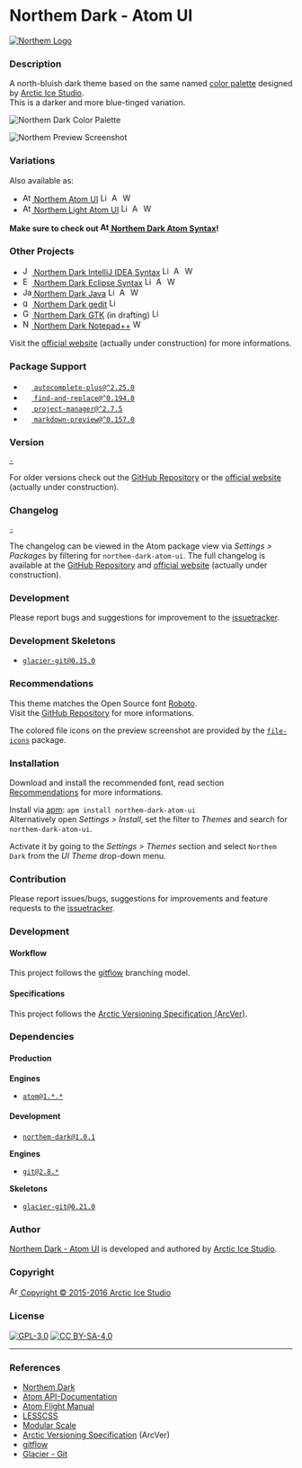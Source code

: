 Northem Dark - Atom UI
======================

[![Northem Logo](https://raw.githubusercontent.com/arcticicestudio/northem-dark-atom-ui/master/assets/media/northem-logo.png)](http://arcticicestudio.com/northem)

### Description
A north-bluish dark theme based on the same named [color palette](https://github.com/arcticicestudio/northem) designed by [Arctic Ice Studio](http://arcticicestudio.com).  
This is a darker and more blue-tinged variation.

![Northem Dark Color Palette](https://raw.githubusercontent.com/arcticicestudio/northem-dark-atom-ui/master/assets/media/northem-dark.png)

![Northem Preview Screenshot](https://raw.githubusercontent.com/arcticicestudio/northem-dark-atom-ui/master/assets/media/preview-screenshot.png)

### Variations
Also available as:
  - <a href="https://github.com/arcticicestudio/northem-atom-ui"><img src="https://atom.io/favicon.ico" alt="Atom Logo" width=16 height=16> Northem Atom UI</a> <img src="https://www.kernel.org/theme/images/logos/favicon.png" alt="Linux Logo" width=16 height=16 /> <img src="https://developer.apple.com/favicon.ico" alt="Apple Logo" width=16 height=16 /> <img src="https://www.microsoft.com/en-us/windows/favicon.ico" alt="Windows Logo" width=16 height=16 />
  - <a href="https://github.com/arcticicestudio/northem-light-atom-ui"><img src="https://atom.io/favicon.ico" alt="Atom Logo" width=16 height=16> Northem Light Atom UI</a> <img src="https://www.kernel.org/theme/images/logos/favicon.png" alt="Linux Logo" width=16 height=16 /> <img src="https://developer.apple.com/favicon.ico" alt="Apple Logo" width=16 height=16 /> <img src="https://www.microsoft.com/en-us/windows/favicon.ico" alt="Windows Logo" width=16 height=16 />

**Make sure to check out <a href="https://github.com/arcticicestudio/northem-dark-atom-syntax"><img src="https://atom.io/favicon.ico" alt="Atom Logo" width=16 height=16> Northem Dark Atom Syntax</a>!**

### Other Projects
  - <a href="https://github.com/arcticicestudio/northem-dark-intellij-idea-syntax"><img src="https://www.jetbrains.com/_assets//shared/favicons/jetbrains.ico" alt="JetBrain logo" width=16 height=16> Northem Dark IntelliJ IDEA Syntax</a> <img src="https://www.kernel.org/theme/images/logos/favicon.png" alt="Linux Logo" width=16 height=16 /> <img src="https://developer.apple.com/favicon.ico" alt="Apple Logo" width=16 height=16 /> <img src="https://www.microsoft.com/en-us/windows/favicon.ico" alt="Windows Logo" width=16 height=16 />
  - <a href="https://github.com/arcticicestudio/northem-dark-eclipse-syntax"><img src="https://eclipse.org/favicon.ico" alt="Eclipse Logo" width=16 height=16> Northem Dark Eclipse Syntax</a> <img src="https://www.kernel.org/theme/images/logos/favicon.png" alt="Linux Logo" width=16 height=16 /> <img src="https://developer.apple.com/favicon.ico" alt="Apple Logo" width=16 height=16 /> <img src="https://www.microsoft.com/en-us/windows/favicon.ico" alt="Windows Logo" width=16 height=16 />
  - <a href="https://github.com/arcticicestudio/northem-dark-java"><img src="https://www.java.com/favicon.ico" alt="Java logo" width=16 height=16> Northem Dark Java</a> <img src="https://www.kernel.org/theme/images/logos/favicon.png" alt="Linux Logo" width=16 height=16 /> <img src="https://developer.apple.com/favicon.ico" alt="Apple Logo" width=16 height=16 /> <img src="https://www.microsoft.com/en-us/windows/favicon.ico" alt="Windows Logo" width=16 height=16 />
  - <a href="https://github.com/arcticicestudio/northem-dark-gedit"><img src="https://static.gnome.org/wiki.gnome.org/gnome/css/favicon.png" alt="gedit Logo" width=16 height=16> Northem Dark gedit</a> <img src="https://www.kernel.org/theme/images/logos/favicon.png" alt="Linux Logo" width=16 height=16 />
  - <a href="#"><img src="http://www.gtk.org/images/gtk-logo.ico" alt="GTK Logo" width=16 height=16> Northem Dark GTK</a> (in drafting) <img src="https://www.kernel.org/theme/images/logos/favicon.png" alt="Linux Logo" width=16 height=16 />
  - <a href="https://github.com/arcticicestudio/northem-dark-notepadplusplus"><img src="http://notepad-plus-plus.org/assets/images/favicon.ico" alt="Notepadd++ Logo" width=16 height=16> Northem Dark Notepad++</a> <img src="https://www.microsoft.com/en-us/windows/favicon.ico" alt="Windows Logo" width=16 height=16 />

Visit the [official website](http://arcticicestudio.com/northem) (actually under construction) for more informations.

### Package Support
  - <a href="https://atom.io/packages/autocomplete-plus"><img src="https://avatars0.githubusercontent.com/u/1089146" width=16 height=16/> `autocomplete-plus@^2.25.0`</a>
  - <a href="https://atom.io/packages/find-and-replace"><img src="https://avatars0.githubusercontent.com/u/1089146" width=16 height=16/> `find-and-replace@^0.194.0`</a>
  - <a href="https://atom.io/packages/project-manager"><img src="https://avatars0.githubusercontent.com/u/696872" width=16 height=16/> `project-manager@^2.7.5`</a>
  - <a href="https://atom.io/packages/markdown-preview"><img src="https://avatars0.githubusercontent.com/u/1089146" width=16 height=16/> `markdown-preview@^0.157.0`</a>

### Version
[`-`](https://github.com/arcticicestudio/northem-dark-atom-ui/releases/latest)  

For older versions check out the [GitHub Repository](https://github.com/arcticicestudio/northem-dark-atom-ui/releases) or the [official website](http://arcticicestudio.com/northem) (actually under construction).

### Changelog
[`-`](https://github.com/arcticicestudio/northem-dark-atom-ui/blob/master/CHANGELOG.md)

The changelog can be viewed in the Atom package view via *Settings > Packages* by filtering for `northem-dark-atom-ui`.
The full changelog is available at the [GitHub Repository](https://github.com/arcticicestudio/northem-dark-atom-ui) and [official website](http://arcticicestudio.com/northem) (actually under construction).

### Development
Please report bugs and suggestions for improvement to the [issuetracker](https://github.com/arcticicestudio/northem-dark-atom-ui/issues).

### Development Skeletons
  - [`glacier-git@0.15.0`](https://github.com/arcticicestudio/glacier-git)

### Recommendations
This theme matches the Open Source font [Roboto](http://www.google.com/fonts/specimen/Roboto).  
Visit the [GitHub Repository](https://github.com/google/fonts/tree/master/apache/roboto) for more informations.

The colored file icons on the preview screenshot are provided by the [`file-icons`](https://atom.io/packages/file-icons) package.

### Installation
Download and install the recommended font, read section [Recommendations](#Recommendations) for more informations.

Install via [apm](https://github.com/atom/apm): `apm install northem-dark-atom-ui`  
Alternatively open *Settings > Install*, set the filter to *Themes* and search for `northem-dark-atom-ui`.

Activate it by going to the *Settings > Themes* section and select `Northem Dark` from the *UI Theme* drop-down menu.

### Contribution
Please report issues/bugs, suggestions for improvements and feature requests to the [issuetracker](https://github.com/arcticicestudio/northem-dark-atom-ui/issues).

### Development
#### Workflow
This project follows the [gitflow](http://nvie.com/posts/a-successful-git-branching-model) branching model.

#### Specifications
This project follows the [Arctic Versioning Specification (ArcVer)](https://github.com/arcticicestudio/arcver).

### Dependencies
#### Production
**Engines**
  - [`atom@1.*.*`](https://atom.io)

#### Development
  - [`northem-dark@1.0.1`](https://github.com/arcticicestudio/northem-dark)

**Engines**
  - [`git@2.8.*`](https://git-scm.com)

**Skeletons**
  - [`glacier-git@0.21.0`](https://github.com/arcticicestudio/glacier-git)

### Author
[Northem Dark - Atom UI](https://github.com/arcticicestudio/northem-dark-atom-ui) is developed and authored by [Arctic Ice Studio](http://arcticicestudio.com).

### Copyright
<a href="mailto:development@arcticicestudio.com"><img src="http://arcticicestudio.com/favicon.ico" width=16 height=16 alt="Arctic Ice Studio Logo"/> Copyright &copy; 2015-2016 Arctic Ice Studio</a>

### License
[![GPL-3.0](http://www.gnu.org/graphics/gplv3-88x31.png)](http://www.gnu.org/licenses/gpl.txt) [![CC BY-SA-4.0](http://mirrors.creativecommons.org/presskit/buttons/88x31/svg/by-sa.svg)](http://creativecommons.org/licenses/by-sa/4.0/)

---

### References
  - [Northem Dark](https://github.com/arcticicestudio/northem-dark)
  - [Atom API-Documentation](https://atom.io/docs/api/latest/Atom)  
  - [Atom Flight Manual](https://atom.io/docs)  
  - [LESSCSS](http://lesscss.org)  
  - [Modular Scale](http://www.modularscale.com)
  - [Arctic Versioning Specification](http://specs.arcticicestudio.com/arcver) (ArcVer)
  - [gitflow](http://nvie.com/posts/a-successful-git-branching-model)
  - [Glacier - Git](https://github.com/arcticicestudio/glacier-git)
